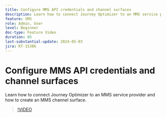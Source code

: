 ```yaml
---
title: Configure MMS API credentials and channel surfaces
description: Learn how to connect Journey Optimizer to an MMS service provider and how to create an MMS channel surface.
feature: SMS
role: Admin, User
level: Beginner
doc-type: Feature Video
duration: 85
last-substantial-update: 2024-05-03
jira: KT-15386
---
```


# Configure MMS API credentials and channel surfaces

Learn how to connect Journey Optimizer to an MMS service provider and how to create an MMS channel surface.

>[!VIDEO](https://video.tv.adobe.com/v/3428872/?learn=on)
